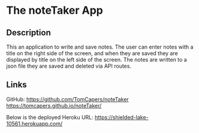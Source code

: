 # The noteTaker App

## Description

This an application to write and save notes. The user can enter notes with a title on the right side of the screen, and when they are saved they are displayed by title on the left side of the screen. The notes are written to a json file they are saved and deleted via API routes.

## Links

GitHub:
https://github.com/TomCapers/noteTaker
https://tomcapers.github.io/noteTaker/


Below is the deployed Heroku URL:
https://shielded-lake-10561.herokuapp.com/

